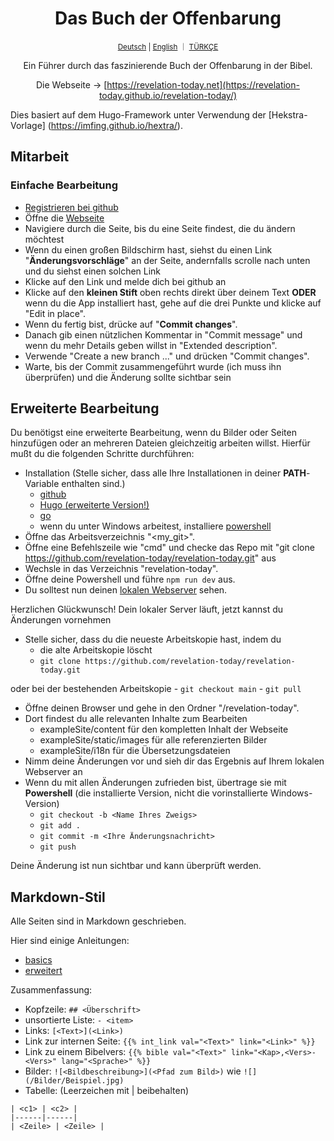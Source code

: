 <div align="center">
  <h1 align="center">Das Buch der Offenbarung</h1>
  <sup align="center"><a href="README.de.md">Deutsch</a> | <a href="README.md">English</a> ｜ <a href="README.tr.md">TÜRKÇE</a></sup>
  <p align="center">Ein Führer durch das faszinierende Buch der Offenbarung in der Bibel.</p>

Die Webseite → [https://revelation-today.net](https://revelation-today.github.io/revelation-today/)
</div>

Dies basiert auf dem Hugo-Framework unter Verwendung der [Hekstra-Vorlage] (https://imfing.github.io/hextra/).

## Mitarbeit

### Einfache Bearbeitung

- [Registrieren bei github](https://github.com/signup?ref_cta=Sign+up&ref_loc=header+logged+out&ref_page=%2F&source=header-home)
- Öffne die [Webseite](https://revelation-today.github.io/revelation-today/)
- Navigiere durch die Seite, bis du eine Seite findest, die du ändern möchtest
- Wenn du einen großen Bildschirm hast, siehst du einen Link "**Änderungsvorschläge**" an der Seite, andernfalls scrolle nach unten und du siehst einen solchen Link
- Klicke auf den Link und melde dich bei github an
- Klicke auf den **kleinen Stift** oben rechts direkt über deinem Text **ODER** wenn du die App installiert hast, gehe auf die drei Punkte und klicke auf "Edit in place".
- Wenn du fertig bist, drücke auf "**Commit changes**".
- Danach gib einen nützlichen Kommentar in "Commit message" und wenn du mehr Details geben willst in "Extended description". 
- Verwende "Create a new branch ..." und drücken "Commit changes".
- Warte, bis der Commit zusammengeführt wurde (ich muss ihn überprüfen) und die Änderung sollte sichtbar sein

## Erweiterte Bearbeitung

Du benötigst eine erweiterte Bearbeitung, wenn du Bilder oder Seiten hinzufügen oder an mehreren Dateien gleichzeitig arbeiten willst. Hierfür mußt du die folgenden Schritte durchführen:
- Installation (Stelle sicher, dass alle Ihre Installationen in deiner **PATH**-Variable enthalten sind.)
    - [github](https://git-scm.com/)
    - [Hugo (erweiterte Version!)](https://gohugo.io/installation/)
    - [go](https://go.dev/)
    - wenn du unter Windows arbeitest, installiere [powershell](https://learn.microsoft.com/en-us/powershell/scripting/install/installing-powershell-on-windows?view=powershell-7.4)
- Öffne das Arbeitsverzeichnis "<my_git>". 
- Öffne eine Befehlszeile wie "cmd" und checke das Repo mit "git clone https://github.com/revelation-today/revelation-today.git" aus
- Wechsle in das Verzeichnis "revelation-today".
- Öffne deine Powershell und führe `npm run dev` aus.
- Du solltest nun deinen [lokalen Webserver](http://localhost:1313/) sehen.

Herzlichen Glückwunsch! Dein lokaler Server läuft, jetzt kannst du Änderungen vornehmen

- Stelle sicher, dass du die neueste Arbeitskopie hast, indem du
    - die alte Arbeitskopie löscht
    - `git clone https://github.com/revelation-today/revelation-today.git`
    
oder bei der bestehenden Arbeitskopie
    - `git checkout main`
    - `git pull`

- Öffne deinen Browser und gehe in den Ordner "<my-git>/revelation-today".
- Dort findest du alle relevanten Inhalte zum Bearbeiten
    - exampleSite/content für den kompletten Inhalt der Webseite
    - exampleSite/static/images für alle referenzierten Bilder
    - exampleSite/i18n für die Übersetzungsdateien
- Nimm deine Änderungen vor und sieh dir das Ergebnis auf Ihrem lokalen Webserver an
- Wenn du mit allen Änderungen zufrieden bist, übertrage sie mit **Powershell** (die installierte Version, nicht die vorinstallierte Windows-Version)
    - `git checkout -b <Name Ihres Zweigs>`
    - `git add .`
    - `git commit -m <Ihre Änderungsnachricht>`
    - `git push`
    
Deine Änderung ist nun sichtbar und kann überprüft werden.

## Markdown-Stil

Alle Seiten sind in Markdown geschrieben. 

Hier sind einige Anleitungen:
- [basics](https://www.markdownguide.org/basic-syntax/)
- [erweitert](https://www.markdownguide.org/extended-syntax/)

Zusammenfassung:
- Kopfzeile: `## <Überschrift>`
- unsortierte Liste: `- <item>`
- Links: `[<Text>](<Link>)`
- Link zur internen Seite: `{{% int_link val="<Text>" link="<Link>" %}}`
- Link zu einem Bibelvers: `{{% bible val="<Text>" link="<Kap>,<Vers>-<Vers>" lang="<Sprache>" %}}`
- Bilder: `![<Bildbeschreibung>](<Pfad zum Bild>)` wie `![](/Bilder/Beispiel.jpg)`
- Tabelle: (Leerzeichen mit \| beibehalten) 
```
| <c1> | <c2> |
|------|------|
| <Zeile> | <Zeile> |
```
